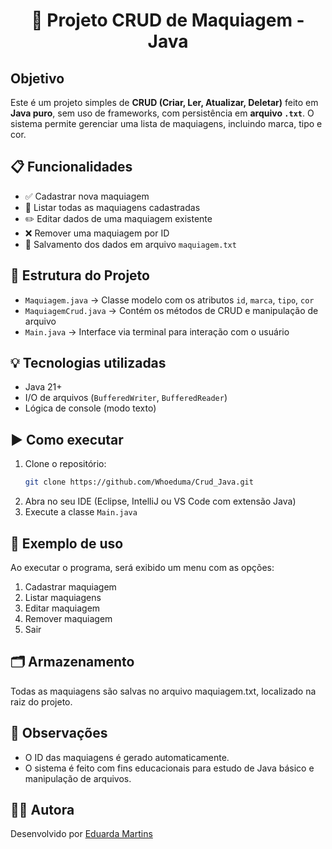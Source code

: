 <h1 align="center"> 💄 Projeto CRUD de Maquiagem - Java</h1>

## Objetivo
Este é um projeto simples de **CRUD (Criar, Ler, Atualizar, Deletar)** feito em **Java puro**, sem uso de frameworks, com persistência em **arquivo `.txt`**. O sistema permite gerenciar uma lista de maquiagens, incluindo marca, tipo e cor.

## 📋 Funcionalidades
- ✅ Cadastrar nova maquiagem  
- 📄 Listar todas as maquiagens cadastradas  
- ✏️ Editar dados de uma maquiagem existente  
- ❌ Remover uma maquiagem por ID  
- 💾 Salvamento dos dados em arquivo `maquiagem.txt`

## 🧱 Estrutura do Projeto

- `Maquiagem.java` → Classe modelo com os atributos `id`, `marca`, `tipo`, `cor`
- `MaquiagemCrud.java` → Contém os métodos de CRUD e manipulação de arquivo
- `Main.java` → Interface via terminal para interação com o usuário

## 💡 Tecnologias utilizadas

- Java 21+  
- I/O de arquivos (`BufferedWriter`, `BufferedReader`)
- Lógica de console (modo texto)

## ▶️ Como executar
1. Clone o repositório:
   ```bash
   git clone https://github.com/Whoeduma/Crud_Java.git
2. Abra no seu IDE (Eclipse, IntelliJ ou VS Code com extensão Java)
3. Execute a classe `Main.java`

## 📝 Exemplo de uso
Ao executar o programa, será exibido um menu com as opções:
1. Cadastrar maquiagem
2. Listar maquiagens
3. Editar maquiagem
4. Remover maquiagem
0. Sair

## 🗂️ Armazenamento
Todas as maquiagens são salvas no arquivo maquiagem.txt, localizado na raiz do projeto.

## 📌 Observações
- O ID das maquiagens é gerado automaticamente.
- O sistema é feito com fins educacionais para estudo de Java básico e manipulação de arquivos.

## 👩‍💻 Autora
Desenvolvido por 
<a href="https://www.linkedin.com/in/eduarda-martins-moreira/" title="Eduarda Martins"> Eduarda Martins </a>
